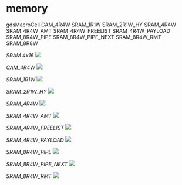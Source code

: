 # memory
gdsMacroCell CAM_4R4W SRAM_1R1W SRAM_2R1W_HY SRAM_4R4W SRAM_4R4W_AMT SRAM_4R4W_FREELIST SRAM_4R4W_PAYLOAD SRAM_8R4W_PIPE SRAM_8R4W_PIPE_NEXT SRAM_8R4W_RMT SRAM_8R8W 


*SRAM 4x16*
<img src= "https://github.com/abdelazeem201/memory/blob/main/PICs/SRAM%204x16.png">

*CAM_4R4W*
<img src= "https://github.com/abdelazeem201/memory/blob/main/PICs/CAM_4R4W.png">

*SRAM_1R1W*
<img src= "https://github.com/abdelazeem201/memory/blob/main/PICs/SRAM_1R1W.png">

*SRAM_2R1W_HY*
<img src= "https://github.com/abdelazeem201/memory/blob/main/PICs/SRAM_2R1W._HY.png">

*SRAM_4R4W*
<img src= "https://github.com/abdelazeem201/memory/blob/main/PICs/SRAM_4R4W.png">

*SRAM_4R4W_AMT*
<img src= "https://github.com/abdelazeem201/memory/blob/main/PICs/SRAM_4R4W_AMT.png">

*SRAM_4R4W_FREELIST*
<img src= "https://github.com/abdelazeem201/memory/blob/main/PICs/SRAM_4R4W_FREELIST.png">

*SRAM_4R4W_PAYLOAD*
<img src= "https://github.com/abdelazeem201/memory/blob/main/PICs/SRAM_4R4W_PAYLOAD.png">

*SRAM_8R4W_PIPE*
<img src= "https://github.com/abdelazeem201/memory/blob/main/PICs/SRAM_8R4W_PIPE.png">

*SRAM_8R4W_PIPE_NEXT*
<img src= "https://github.com/abdelazeem201/memory/blob/main/PICs/SRAM_8R4W_PIPE_NEXT.png">

*SRAM_8R4W_RMT*
<img src= "https://github.com/abdelazeem201/memory/blob/main/PICs/SRAM_8R4W_RMT.png">
